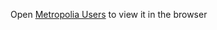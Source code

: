 Open [Metropolia Users](http://users.metropolia.fi/~mikkomav/Week5/forms) to view it in the browser
